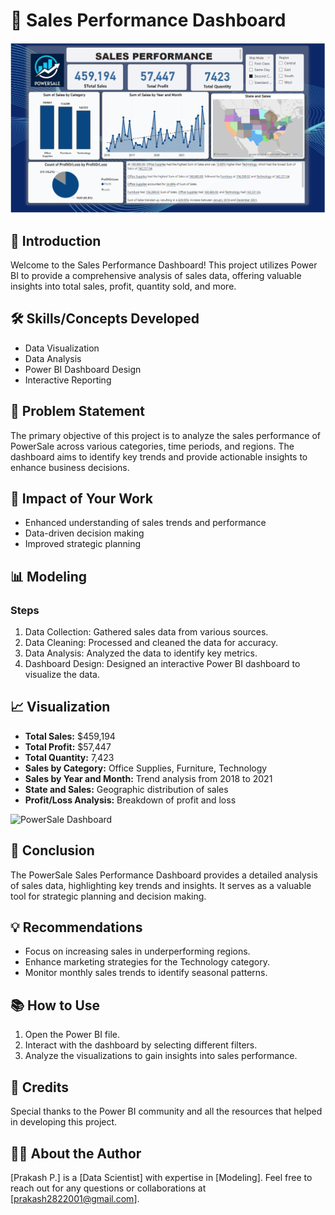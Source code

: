 # 🚀 Sales Performance Dashboard

![POWER BI Final Output](https://github.com/Prakashpsk/-PowerSale-Sales-Performance-Dashboard/blob/main/powerbi%20sales%20ouput%20image.png)

## 📜 Introduction
Welcome to the Sales Performance Dashboard! This project utilizes Power BI to provide a comprehensive analysis of sales data, offering valuable insights into total sales, profit, quantity sold, and more.

## 🛠️ Skills/Concepts Developed
- Data Visualization
- Data Analysis
- Power BI Dashboard Design
- Interactive Reporting

## 🧩 Problem Statement
The primary objective of this project is to analyze the sales performance of PowerSale across various categories, time periods, and regions. The dashboard aims to identify key trends and provide actionable insights to enhance business decisions.

## 🌟 Impact of Your Work
- Enhanced understanding of sales trends and performance
- Data-driven decision making
- Improved strategic planning

## 📊 Modeling
### Steps
1. Data Collection: Gathered sales data from various sources.
2. Data Cleaning: Processed and cleaned the data for accuracy.
3. Data Analysis: Analyzed the data to identify key metrics.
4. Dashboard Design: Designed an interactive Power BI dashboard to visualize the data.

## 📈 Visualization
- **Total Sales:** $459,194
- **Total Profit:** $57,447
- **Total Quantity:** 7,423
- **Sales by Category:** Office Supplies, Furniture, Technology
- **Sales by Year and Month:** Trend analysis from 2018 to 2021
- **State and Sales:** Geographic distribution of sales
- **Profit/Loss Analysis:** Breakdown of profit and loss

![PowerSale Dashboard](https://github.com/Prakashpsk/-PowerSale-Sales-Performance-Dashboard/blob/main/sales%20perfomance%201.pbix)

## 📝 Conclusion
The PowerSale Sales Performance Dashboard provides a detailed analysis of sales data, highlighting key trends and insights. It serves as a valuable tool for strategic planning and decision making.

## 💡 Recommendations
- Focus on increasing sales in underperforming regions.
- Enhance marketing strategies for the Technology category.
- Monitor monthly sales trends to identify seasonal patterns.

## 📚 How to Use
1. Open the Power BI file.
2. Interact with the dashboard by selecting different filters.
3. Analyze the visualizations to gain insights into sales performance.

## 🙏 Credits
Special thanks to the Power BI community and all the resources that helped in developing this project.

## 👨‍💻 About the Author
[Prakash P.] is a [Data Scientist] with expertise in [Modeling]. Feel free to reach out for any questions or collaborations at [prakash2822001@gmail.com].
